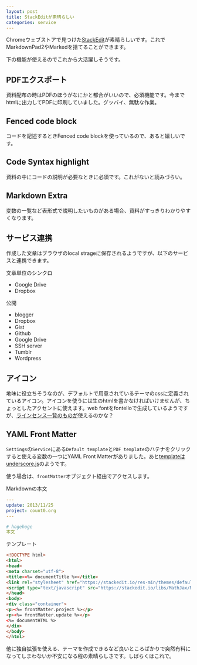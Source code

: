 ```yaml
---
layout: post
title: StackEditが素晴らしい
categories: service
---
```

Chromeウェブストアで見つけた[StackEdit](https://stackedit.io/)が素晴らしいです。これでMarkdownPad2やMarkedを捨てることができます。

下の機能が使えるのでこれから大活躍しそうです。

## PDFエクスポート
資料配布の時はPDFのほうがなにかと都合がいいので、必須機能です。今までhtmlに出力してPDFに印刷していました。グッバイ、無駄な作業。

## Fenced code block
コードを記述するときFenced code blockを使っているので、あると嬉しいです。

## Code Syntax highlight
資料の中にコードの説明が必要なときに必須です。これがないと読みづらい。

## Markdown Extra
変数の一覧など表形式で説明したいものがある場合、資料がすっきりわかりやすくなります。

## サービス連携
作成した文章はブラウザのlocal strageに保存されるようですが、以下のサービスと連携できます。

文章単位のシンクロ

* Google Drive
* Dropbox

公開

* blogger
* Dropbox
* Gist
* Github
* Google Drive
* SSH server
* Tumblr
* Wordpress

## アイコン
地味に役立ちそうなのが、デフォルトで用意されているテーマのcssに定義されているアイコン。アイコンを使うには生のhtmlを書かなければいけませんが、ちょっとしたアクセントに使えます。web fontをfontelloで生成しているようですが、[ラインセンス一覧のものが](https://stackedit.io/res/libs/fontello/LICENSE.txt)使えるのかな？

## YAML Front Matter
`Settings`の`Service`にある`Default template`と`PDF template`のハテナをクリックすると使える変数の一つにYAML Front Matterがありました。あと[templateはunderscore.js](http://underscorejs.org/#template)のようです。

使う場合は、`frontMatter`オブジェクト経由でアクセスします。

Markdownの本文

```yaml
---
update: 2013/11/25
project: count0.org
---

# hogehoge
本文

```

テンプレート

``` html
<!DOCTYPE html>
<html>
<head>
<meta charset="utf-8">
<title><%= documentTitle %></title>
<link rel="stylesheet" href="https://stackedit.io/res-min/themes/default.css" />
<script type="text/javascript" src="https://stackedit.io/libs/MathJax/MathJax.js?config=TeX-AMS_HTML"></script>
</head>
<body>
<div class="container">
<p><%= frontMatter.project %></p>
<p><%= frontMatter.update %></p>
<%= documentHTML %>
</div>
</body>
</html>
```

他に独自拡張を使える、テーマを作成できるなど良いところばかりで突然有料になってしまわないか不安になる程の素晴らしさです。しばらくはこれで。
